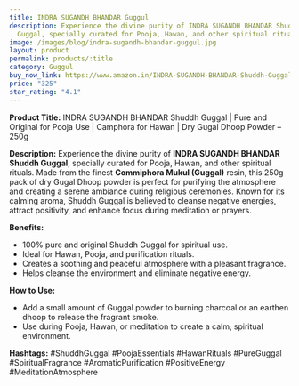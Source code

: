 ```yaml
---
title: INDRA SUGANDH BHANDAR Guggul
description: Experience the divine purity of INDRA SUGANDH BHANDAR Shuddh
  Guggal, specially curated for Pooja, Hawan, and other spiritual rituals.
image: /images/blog/indra-sugandh-bhandar-guggul.jpg
layout: product
permalink: products/:title
category: Guggul
buy_now_link: https://www.amazon.in/INDRA-SUGANDH-BHANDAR-Shuddh-Guggal/dp/B08FYK7J1S/ref=sr_1_6?crid=274T8B0U72I18&tag=m0150-21
price: "325"
star_rating: "4.1"
---
```

**Product Title:**
INDRA SUGANDH BHANDAR Shuddh Guggal | Pure and Original for Pooja Use | Camphora for Hawan | Dry Gugal Dhoop Powder – 250g

**Description:**
Experience the divine purity of **INDRA SUGANDH BHANDAR Shuddh Guggal**, specially curated for Pooja, Hawan, and other spiritual rituals. Made from the finest **Commiphora Mukul (Guggal)** resin, this 250g pack of dry Gugal Dhoop powder is perfect for purifying the atmosphere and creating a serene ambiance during religious ceremonies. Known for its calming aroma, Shuddh Guggal is believed to cleanse negative energies, attract positivity, and enhance focus during meditation or prayers.

**Benefits:**
- 100% pure and original Shuddh Guggal for spiritual use.
- Ideal for Hawan, Pooja, and purification rituals.
- Creates a soothing and peaceful atmosphere with a pleasant fragrance.
- Helps cleanse the environment and eliminate negative energy.

**How to Use:**
- Add a small amount of Guggal powder to burning charcoal or an earthen dhoop to release the fragrant smoke.
- Use during Pooja, Hawan, or meditation to create a calm, spiritual environment.

**Hashtags:**
#ShuddhGuggal #PoojaEssentials #HawanRituals #PureGuggal #SpiritualFragrance #AromaticPurification #PositiveEnergy #MeditationAtmosphere

